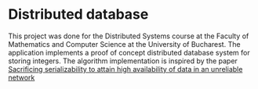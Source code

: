 # Distributed database

This project was done for the Distributed Systems course at the Faculty of Mathematics and Computer Science at the University of Bucharest.
The application implements a proof of concept distributed database system for storing integers.
The algorithm implementation is inspired by the paper [Sacrificing serializability to attain high availability of data in an unreliable network](paper.pdf)
